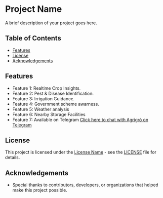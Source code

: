 # Project Name

A brief description of your project goes here.

## Table of Contents

- [Features](#features)
- [License](#license)
- [Acknowledgements](#acknowledgements)

## Features

- Feature 1: Realtime Crop Insights.
- Feature 2: Pest & Disease Identification.
- Feature 3: Irrigation Guidance.
- Feature 4: Government scheme awarness.
- Feature 5: Weather analysis
- Feature 6: Nearby Storage Facilities
- Feature 7: Available on Telegram [Click here to chat with Agrigró on Telegram](https://t.me/agrigro_bot)

## License

This project is licensed under the [License Name](LICENSE) - see the [LICENSE](LICENSE) file for details.

## Acknowledgements

- Special thanks to contributors, developers, or organizations that helped make this project possible.
